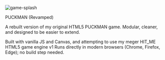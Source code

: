 ![game-splash](assets/sprites/billBoards/gameSplash.png)

PUCKMAN (Revamped)

A rebuilt version of my original HTML5 PUCKMAN game.
Modular, cleaner, and designed to be easier to extend.

Built with vanilla JS and Canvas, and attempting to use my meger HIT_ME HTML5 game engine v1
Runs directly in modern browsers (Chrome, Firefox, Edge); no build step needed.
